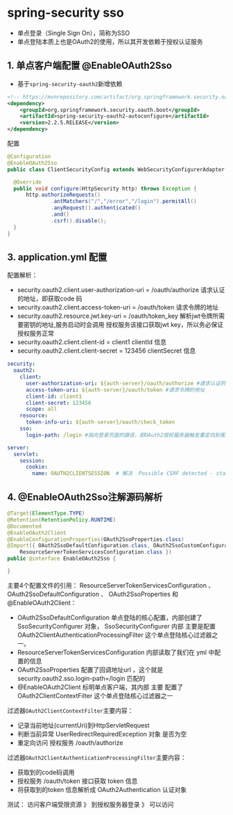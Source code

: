 # spring-security sso

- 单点登录（Single Sign On），简称为SSO
- 单点登陆本质上也是OAuth2的使用，所以其开发依赖于授权认证服务

## 1. 单点客户端配置 @EnableOAuth2Sso

- 基于```spring-security-oauth2```新增依赖

```xml
<!-- https://mvnrepository.com/artifact/org.springframework.security.oauth.boot/spring-security-oauth2-autoconfigure -->
<dependency>
    <groupId>org.springframework.security.oauth.boot</groupId>
    <artifactId>spring-security-oauth2-autoconfigure</artifactId>
    <version>2.2.5.RELEASE</version>
</dependency>
```

配置
```java
@Configuration
@EnableOAuth2Sso
public class ClientSecurityConfig extends WebSecurityConfigurerAdapter {

  @Override
  public void configure(HttpSecurity http) throws Exception {
      http.authorizeRequests()
              .antMatchers("/","/error","/login").permitAll()
              .anyRequest().authenticated()
              .and()
              .csrf().disable();
  }
}

```

## 3. application.yml 配置

配置解析：
- security.oauth2.client.user-authorization-uri = /oauth/authorize 请求认证的地址，即获取code 码
- security.oauth2.client.access-token-uri = /oauth/token 请求令牌的地址
- security.oauth2.resource.jwt.key-uri = /oauth/token_key 解析jwt令牌所需要密钥的地址,服务启动时会调用 授权服务该接口获取jwt key，所以务必保证授权服务正常
- security.oauth2.client.client-id = client1     clientId 信息
- security.oauth2.client.client-secret = 123456   clientSecret 信息

```yaml
security:
  oauth2:
    client:
      user-authorization-uri: ${auth-server}/oauth/authorize #请求认证的地址
      access-token-uri: ${auth-server}/oauth/token #请求令牌的地址
      client-id: client1
      client-secret: 123456
      scope: all
    resource:
      token-info-uri: ${auth-server}/oauth/check_token
    sso:
      login-path: /login #指向登录页面的路径，即OAuth2授权服务器触发重定向到客户端的路径 ，默认为 /login

server:
  servlet:
    session:
      cookie:
        name: OAUTH2CLIENTSESSION  # 解决  Possible CSRF detected - state parameter was required but no state could be found  问题


```

## 4. @EnableOAuth2Sso注解源码解析

```java
@Target(ElementType.TYPE)
@Retention(RetentionPolicy.RUNTIME)
@Documented
@EnableOAuth2Client
@EnableConfigurationProperties(OAuth2SsoProperties.class)
@Import({ OAuth2SsoDefaultConfiguration.class, OAuth2SsoCustomConfiguration.class,
  	ResourceServerTokenServicesConfiguration.class })
public @interface EnableOAuth2Sso {

}

```

主要4个配置文件的引用： ResourceServerTokenServicesConfiguration 、OAuth2SsoDefaultConfiguration 、 OAuth2SsoProperties 和 @EnableOAuth2Client：

- OAuth2SsoDefaultConfiguration 单点登陆的核心配置，内部创建了 SsoSecurityConfigurer 对象， SsoSecurityConfigurer 内部 主要是配置 OAuth2ClientAuthenticationProcessingFilter 这个单点登陆核心过滤器之一。
- ResourceServerTokenServicesConfiguration  内部读取了我们在 yml 中配置的信息
- OAuth2SsoProperties 配置了回调地址url ，这个就是 security.oauth2.sso.login-path=/login  匹配的
- @EnableOAuth2Client   标明单点客户端，其内部 主要 配置了  OAuth2ClientContextFilter 这个单点登陆核心过滤器之一

过滤器```OAuth2ClientContextFilter```主要内容：
- 记录当前地址(currentUri)到HttpServletRequest
- 判断当前异常 UserRedirectRequiredException 对象 是否为空
- 重定向访问 授权服务 /oauth/authorize

过滤器```OAuth2ClientAuthenticationProcessingFilter```主要内容：
- 获取到的code码调用
- 授权服务 /oauth/token 接口获取 token 信息
- 将获取到的token 信息解析成 OAuth2Authentication 认证对象

测试：
访问客户端受限资源 》 到授权服务器登录 》 可以访问







